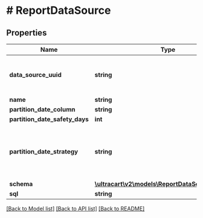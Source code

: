 # # ReportDataSource

## Properties

Name | Type | Description | Notes
------------ | ------------- | ------------- | -------------
**data_source_uuid** | **string** | A unique identifier assigned to the data source. | [optional]
**name** | **string** |  | [optional]
**partition_date_column** | **string** |  | [optional]
**partition_date_safety_days** | **int** |  | [optional]
**partition_date_strategy** | **string** | The partition date strategy, defaults to weekly sunday | [optional]
**schema** | [**\ultracart\v2\models\ReportDataSourceSchema[]**](ReportDataSourceSchema.md) |  | [optional]
**sql** | **string** |  | [optional]

[[Back to Model list]](../../README.md#models) [[Back to API list]](../../README.md#endpoints) [[Back to README]](../../README.md)
